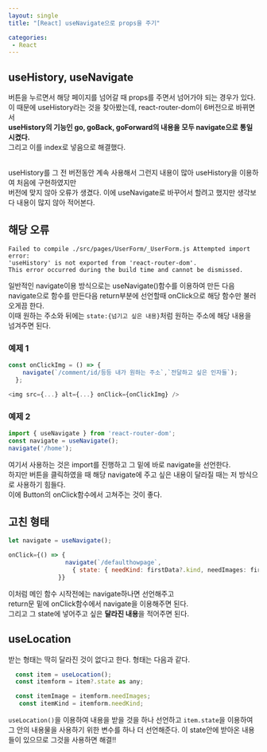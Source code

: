 ```yaml
---
layout: single
title: "[React] useNavigate으로 props을 주기"

categories:
 - React
---
```

## useHistory, useNavigate
버튼을 누르면서 해당 페이지를 넘어갈 때 props를 주면서 넘어가야 되는 경우가 있다. <br>
이 때문에 useHistory라는 것을 찾아봤는데, react-router-dom이 6버전으로 바뀌면서 <br>
**useHistory의 기능인 go, goBack, goForward의 내용을 모두 navigate으로 통일시켰다.** <br>
그리고 이를 index로 넣음으로 해결했다. <br> <br>

useHistory를 그 전 버전동안 계속 사용해서 그런지 내용이 많아 useHistory을 이용하여 처음에 구현하였지만 <br>
버전에 맞지 않아 오류가 생겼다. 이에 useNavigate로 바꾸어서 할려고 했지만 생각보다 내용이 많지 않아 적어본다. <br>

## 해당 오류
```
Failed to compile ./src/pages/UserForm/_UserForm.js Attempted import error: 
'useHistory' is not exported from 'react-router-dom'. 
This error occurred during the build time and cannot be dismissed.
```

일반적인 navigate이용 방식으로는 useNavigate()함수를 이용하여 만든 다음 <br>
navigate으로 함수를 만든다음 return부분에 선언할때 onClick으로 해당 함수만 불러오게끔 한다. <br>
이때 원하는 주소와 뒤에는 ```state:{넘기고 싶은 내용}```처럼 원하는 주소에 해당 내용을 넘겨주면 된다. <br>

### 예제 1
```javascript
const onClickImg = () => {
    navigate(`/comment/id/등등 내가 원하는 주소`,`전달하고 싶은 인자들`);
  };
```

```javascript
<img src={...} alt={...} onClick={onClickImg} />
```
### 예제 2
```javascript
import { useNavigate } from 'react-router-dom';
const navigate = useNavigate();
navigate('/home');
```

여기서 사용하는 것은 import를 진행하고 그 밑에 바로 navigate을 선언한다. <br>
하지만 버튼을 클릭하였을 때 해당 navigate에 주고 싶은 내용이 달라질 때는 저 방식으로 사용하기 힘들다. <br>
이에 Button의 onClick함수에서 고쳐주는 것이 좋다. <br>

## 고친 형태
```javascript
let navigate = useNavigate();
```

```javascript
onClick={() => {
                navigate(`/defaulthowpage`,
                  { state: { needKind: firstData?.kind, needImages: firstData?.images } });
              }}
```
이처럼 메인 함수 시작전에는 navigate하나면 선언해주고 <br>
return문 밑에 onClick함수에서 navigate을 이용해주면 된다. <br>
그리고 그 state에 넣어주고 싶은 **달라진 내용**을 적어주면 된다. <br>

## useLocation
받는 형태는 딱히 달라진 것이 없다고 한다. 형태는 다음과 같다. <br>
```javascript
  const item = useLocation();
  const itemform = item?.state as any;

  const itemImage = itemform.needImages;
   const itemKind = itemform.needKind;
```
```useLocation()```을 이용하여 내용을 받을 것을 하나 선언하고
```item.state```을 이용하여 그 안의 내용물을 사용하기 위한 변수를 하나 더 선언해준다.
이 state안에 받아온 내용들이 있으므로 그것을 사용하면 해결!!

